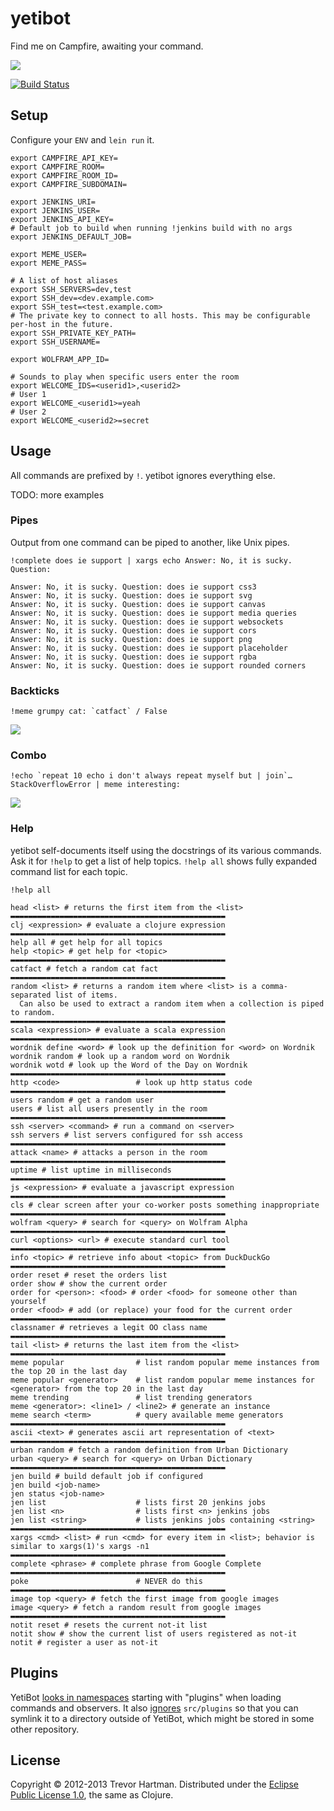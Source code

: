 # yetibot

Find me on Campfire, awaiting your command.

<img src="https://www.decide.com/img/yeti.png" />

[![Build Status](https://travis-ci.org/devth/yetibot.png?branch=master)](https://travis-ci.org/devth/yetibot)

## Setup

Configure your `ENV` and `lein run` it.

```
export CAMPFIRE_API_KEY=
export CAMPFIRE_ROOM=
export CAMPFIRE_ROOM_ID=
export CAMPFIRE_SUBDOMAIN=

export JENKINS_URI=
export JENKINS_USER=
export JENKINS_API_KEY=
# Default job to build when running !jenkins build with no args
export JENKINS_DEFAULT_JOB=

export MEME_USER=
export MEME_PASS=

# A list of host aliases
export SSH_SERVERS=dev,test
export SSH_dev=<dev.example.com>
export SSH_test=<test.example.com>
# The private key to connect to all hosts. This may be configurable per-host in the future.
export SSH_PRIVATE_KEY_PATH=
export SSH_USERNAME=

export WOLFRAM_APP_ID=

# Sounds to play when specific users enter the room
export WELCOME_IDS=<userid1>,<userid2>
# User 1
export WELCOME_<userid1>=yeah
# User 2
export WELCOME_<userid2>=secret
```


## Usage

All commands are prefixed by `!`. yetibot ignores everything else.

TODO: more examples

### Pipes

Output from one command can be piped to another, like Unix pipes.

```
!complete does ie support | xargs echo Answer: No, it is sucky. Question:

Answer: No, it is sucky. Question: does ie support css3
Answer: No, it is sucky. Question: does ie support svg
Answer: No, it is sucky. Question: does ie support canvas
Answer: No, it is sucky. Question: does ie support media queries
Answer: No, it is sucky. Question: does ie support websockets
Answer: No, it is sucky. Question: does ie support cors
Answer: No, it is sucky. Question: does ie support png
Answer: No, it is sucky. Question: does ie support placeholder
Answer: No, it is sucky. Question: does ie support rgba
Answer: No, it is sucky. Question: does ie support rounded corners
```

### Backticks

```
!meme grumpy cat: `catfact` / False
```

<img src="http://cdn.memegenerator.net/instances/500x/33734863.jpg" />

### Combo

```
!echo `repeat 10 echo i don't always repeat myself but | join`…StackOverflowError | meme interesting: 
```

<img src="http://cdn.memegenerator.net/instances/500x/34461434.jpg" />

### Help

yetibot self-documents itself using the docstrings of its various commands. Ask it
for `!help` to get a list of help topics. `!help all` shows fully expanded command
list for each topic.

```
!help all
```

```
head <list> # returns the first item from the <list>
▬▬▬▬▬▬▬▬▬▬▬▬▬▬▬▬▬▬▬▬▬▬▬▬▬▬▬▬▬▬▬▬▬▬▬▬▬▬▬▬▬▬▬▬▬▬▬▬
clj <expression> # evaluate a clojure expression
▬▬▬▬▬▬▬▬▬▬▬▬▬▬▬▬▬▬▬▬▬▬▬▬▬▬▬▬▬▬▬▬▬▬▬▬▬▬▬▬▬▬▬▬▬▬▬▬
help all # get help for all topics
help <topic> # get help for <topic>
▬▬▬▬▬▬▬▬▬▬▬▬▬▬▬▬▬▬▬▬▬▬▬▬▬▬▬▬▬▬▬▬▬▬▬▬▬▬▬▬▬▬▬▬▬▬▬▬
catfact # fetch a random cat fact
▬▬▬▬▬▬▬▬▬▬▬▬▬▬▬▬▬▬▬▬▬▬▬▬▬▬▬▬▬▬▬▬▬▬▬▬▬▬▬▬▬▬▬▬▬▬▬▬
random <list> # returns a random item where <list> is a comma-separated list of items.
  Can also be used to extract a random item when a collection is piped to random.
▬▬▬▬▬▬▬▬▬▬▬▬▬▬▬▬▬▬▬▬▬▬▬▬▬▬▬▬▬▬▬▬▬▬▬▬▬▬▬▬▬▬▬▬▬▬▬▬
scala <expression> # evaluate a scala expression
▬▬▬▬▬▬▬▬▬▬▬▬▬▬▬▬▬▬▬▬▬▬▬▬▬▬▬▬▬▬▬▬▬▬▬▬▬▬▬▬▬▬▬▬▬▬▬▬
wordnik define <word> # look up the definition for <word> on Wordnik
wordnik random # look up a random word on Wordnik
wordnik wotd # look up the Word of the Day on Wordnik
▬▬▬▬▬▬▬▬▬▬▬▬▬▬▬▬▬▬▬▬▬▬▬▬▬▬▬▬▬▬▬▬▬▬▬▬▬▬▬▬▬▬▬▬▬▬▬▬
http <code>                 # look up http status code
▬▬▬▬▬▬▬▬▬▬▬▬▬▬▬▬▬▬▬▬▬▬▬▬▬▬▬▬▬▬▬▬▬▬▬▬▬▬▬▬▬▬▬▬▬▬▬▬
users random # get a random user
users # list all users presently in the room
▬▬▬▬▬▬▬▬▬▬▬▬▬▬▬▬▬▬▬▬▬▬▬▬▬▬▬▬▬▬▬▬▬▬▬▬▬▬▬▬▬▬▬▬▬▬▬▬
ssh <server> <command> # run a command on <server>
ssh servers # list servers configured for ssh access
▬▬▬▬▬▬▬▬▬▬▬▬▬▬▬▬▬▬▬▬▬▬▬▬▬▬▬▬▬▬▬▬▬▬▬▬▬▬▬▬▬▬▬▬▬▬▬▬
attack <name> # attacks a person in the room
▬▬▬▬▬▬▬▬▬▬▬▬▬▬▬▬▬▬▬▬▬▬▬▬▬▬▬▬▬▬▬▬▬▬▬▬▬▬▬▬▬▬▬▬▬▬▬▬
uptime # list uptime in milliseconds
▬▬▬▬▬▬▬▬▬▬▬▬▬▬▬▬▬▬▬▬▬▬▬▬▬▬▬▬▬▬▬▬▬▬▬▬▬▬▬▬▬▬▬▬▬▬▬▬
js <expression> # evaluate a javascript expression
▬▬▬▬▬▬▬▬▬▬▬▬▬▬▬▬▬▬▬▬▬▬▬▬▬▬▬▬▬▬▬▬▬▬▬▬▬▬▬▬▬▬▬▬▬▬▬▬
cls # clear screen after your co-worker posts something inappropriate
▬▬▬▬▬▬▬▬▬▬▬▬▬▬▬▬▬▬▬▬▬▬▬▬▬▬▬▬▬▬▬▬▬▬▬▬▬▬▬▬▬▬▬▬▬▬▬▬
wolfram <query> # search for <query> on Wolfram Alpha
▬▬▬▬▬▬▬▬▬▬▬▬▬▬▬▬▬▬▬▬▬▬▬▬▬▬▬▬▬▬▬▬▬▬▬▬▬▬▬▬▬▬▬▬▬▬▬▬
curl <options> <url> # execute standard curl tool
▬▬▬▬▬▬▬▬▬▬▬▬▬▬▬▬▬▬▬▬▬▬▬▬▬▬▬▬▬▬▬▬▬▬▬▬▬▬▬▬▬▬▬▬▬▬▬▬
info <topic> # retrieve info about <topic> from DuckDuckGo
▬▬▬▬▬▬▬▬▬▬▬▬▬▬▬▬▬▬▬▬▬▬▬▬▬▬▬▬▬▬▬▬▬▬▬▬▬▬▬▬▬▬▬▬▬▬▬▬
order reset # reset the orders list
order show # show the current order
order for <person>: <food> # order <food> for someone other than yourself
order <food> # add (or replace) your food for the current order
▬▬▬▬▬▬▬▬▬▬▬▬▬▬▬▬▬▬▬▬▬▬▬▬▬▬▬▬▬▬▬▬▬▬▬▬▬▬▬▬▬▬▬▬▬▬▬▬
classnamer # retrieves a legit OO class name
▬▬▬▬▬▬▬▬▬▬▬▬▬▬▬▬▬▬▬▬▬▬▬▬▬▬▬▬▬▬▬▬▬▬▬▬▬▬▬▬▬▬▬▬▬▬▬▬
tail <list> # returns the last item from the <list>
▬▬▬▬▬▬▬▬▬▬▬▬▬▬▬▬▬▬▬▬▬▬▬▬▬▬▬▬▬▬▬▬▬▬▬▬▬▬▬▬▬▬▬▬▬▬▬▬
meme popular                # list random popular meme instances from the top 20 in the last day
meme popular <generator>    # list random popular meme instances for <generator> from the top 20 in the last day
meme trending               # list trending generators
meme <generator>: <line1> / <line2> # generate an instance
meme search <term>          # query available meme generators
▬▬▬▬▬▬▬▬▬▬▬▬▬▬▬▬▬▬▬▬▬▬▬▬▬▬▬▬▬▬▬▬▬▬▬▬▬▬▬▬▬▬▬▬▬▬▬▬
ascii <text> # generates ascii art representation of <text>
▬▬▬▬▬▬▬▬▬▬▬▬▬▬▬▬▬▬▬▬▬▬▬▬▬▬▬▬▬▬▬▬▬▬▬▬▬▬▬▬▬▬▬▬▬▬▬▬
urban random # fetch a random definition from Urban Dictionary
urban <query> # search for <query> on Urban Dictionary
▬▬▬▬▬▬▬▬▬▬▬▬▬▬▬▬▬▬▬▬▬▬▬▬▬▬▬▬▬▬▬▬▬▬▬▬▬▬▬▬▬▬▬▬▬▬▬▬
jen build # build default job if configured
jen build <job-name>
jen status <job-name>
jen list                    # lists first 20 jenkins jobs
jen list <n>                # lists first <n> jenkins jobs
jen list <string>           # lists jenkins jobs containing <string>
▬▬▬▬▬▬▬▬▬▬▬▬▬▬▬▬▬▬▬▬▬▬▬▬▬▬▬▬▬▬▬▬▬▬▬▬▬▬▬▬▬▬▬▬▬▬▬▬
xargs <cmd> <list> # run <cmd> for every item in <list>; behavior is similar to xargs(1)'s xargs -n1
▬▬▬▬▬▬▬▬▬▬▬▬▬▬▬▬▬▬▬▬▬▬▬▬▬▬▬▬▬▬▬▬▬▬▬▬▬▬▬▬▬▬▬▬▬▬▬▬
complete <phrase> # complete phrase from Google Complete
▬▬▬▬▬▬▬▬▬▬▬▬▬▬▬▬▬▬▬▬▬▬▬▬▬▬▬▬▬▬▬▬▬▬▬▬▬▬▬▬▬▬▬▬▬▬▬▬
poke                        # NEVER do this
▬▬▬▬▬▬▬▬▬▬▬▬▬▬▬▬▬▬▬▬▬▬▬▬▬▬▬▬▬▬▬▬▬▬▬▬▬▬▬▬▬▬▬▬▬▬▬▬
image top <query> # fetch the first image from google images
image <query> # fetch a random result from google images
▬▬▬▬▬▬▬▬▬▬▬▬▬▬▬▬▬▬▬▬▬▬▬▬▬▬▬▬▬▬▬▬▬▬▬▬▬▬▬▬▬▬▬▬▬▬▬▬
notit reset # resets the current not-it list
notit show # show the current list of users registered as not-it
notit # register a user as not-it
```

## Plugins

YetiBot [looks in namespaces](https://github.com/devth/yetibot/blob/master/src/yetibot/core.clj#L100-104)
starting with "plugins" when loading commands and observers. It also [ignores](https://github.com/devth/yetibot/blob/master/.gitignore#L10)
`src/plugins` so that you can symlink it to a directory outside of YetiBot, which
might be stored in some other repository.

## License

Copyright &copy; 2012-2013 Trevor Hartman. Distributed under the [Eclipse Public License 1.0](http://opensource.org/licenses/eclipse-1.0.php), the same as Clojure.
